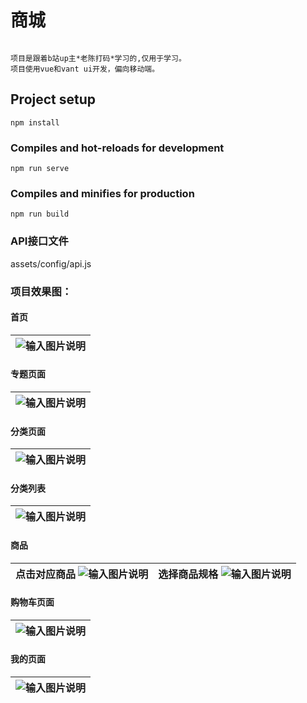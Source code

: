 # 商城 
```

项目是跟着b站up主*老陈打码*学习的,仅用于学习。
项目使用vue和vant ui开发，偏向移动端。
```

## Project setup
```
npm install
```

### Compiles and hot-reloads for development
```
npm run serve
```

### Compiles and minifies for production
```
npm run build
```

### API接口文件

assets/config/api.js



### 项目效果图：

#### 首页
|  ![输入图片说明](https://raw.githubusercontent.com/LLQ1121/WYU544/master/网易严选商城/mall/img/home.PNG "屏幕截图.png")|
|--|

#### 专题页面
|  ![输入图片说明](https://raw.githubusercontent.com/LLQ1121/WYU544/master/网易严选商城/mall/img/topic.PNG "屏幕截图.png")|
|--|

#### 分类页面
|  ![输入图片说明](https://raw.githubusercontent.com/LLQ1121/WYU544/master/网易严选商城/mall/img/category.PNG "屏幕截图.png")|
|--|

#### 分类列表
|  ![输入图片说明](https://raw.githubusercontent.com/LLQ1121/WYU544/master/网易严选商城/mall/img/categoryList.PNG "屏幕截图.png")|
|--|

#### 商品
| 点击对应商品 ![输入图片说明](https://github.com/LLQ1121/WYU544/blob/master/%E7%BD%91%E6%98%93%E4%B8%A5%E9%80%89%E5%95%86%E5%9F%8E/mall/img/product.PNG "屏幕截图.png") | 选择商品规格 ![输入图片说明](https://raw.githubusercontent.com/LLQ1121/WYU544/master/网易严选商城/mall/img/clickProduct.PNG "屏幕截图.png") |
|---|---|

#### 购物车页面
|  ![输入图片说明](https://raw.githubusercontent.com/LLQ1121/WYU544/master/网易严选商城/mall/img/buycart.PNG "屏幕截图.png")|
|--|

#### 我的页面
|  ![输入图片说明](https://raw.githubusercontent.com/LLQ1121/WYU544/master/网易严选商城/mall/img/my.PNG "屏幕截图.png")|
|--|